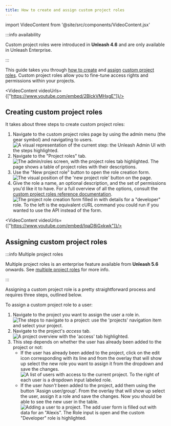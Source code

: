 ```yaml
---
title: How to create and assign custom project roles
---
```


import VideoContent from '@site/src/components/VideoContent.jsx'

:::info availability

Custom project roles were introduced in **Unleash 4.6** and are only available in Unleash Enterprise.

:::


This guide takes you through [how to create](#creating-custom-project-roles "how to create custom project roles") and [assign](#assigning-custom-project-roles "how to assign custom project roles") [custom project roles](../reference/rbac.md#custom-project-roles). Custom project roles allow you to fine-tune access rights and permissions within your projects.

<VideoContent videoUrls={["https://www.youtube.com/embed/2BlckVMHxgE"]}/>

## Creating custom project roles

It takes about three steps to create custom project roles:

1. Navigate to the custom project roles page by using the admin menu (the gear symbol) and navigating to users.
    ![A visual representation of the current step: the Unleash Admin UI with the steps highlighted.](/img/create-cpr-step-1.png)
2. Navigate to the "Project roles" tab.
    ![The admin/roles screen, with the project roles tab highlighted. The page shows a table of project roles with their descriptions.](/img/create-cpr-step-2.png)
3. Use the "New project role" button to open the role creation form.
    ![The visual position of the 'new project role' button on the page.](/img/create-cpr-step-3.png)
4. Give the role a name, an optional description, and the set of permissions you'd like it to have. For a full overview of all the options, consult the [custom project roles reference documentation](../reference/rbac.md#custom-project-roles).
    ![The project role creation form filled in with details for a "developer" role. To the left is the equivalent cURL command you could run if you wanted to use the API instead of the form.](/img/create-cpr-step-4.png)

<VideoContent videoUrls={["https://www.youtube.com/embed/IqaD8iGxkwk"]}/>

## Assigning custom project roles

:::info Multiple project roles

Multiple project roles is an enterprise feature available from **Unleash 5.6** onwards. See [multiple project roles](../reference/rbac.md#multiple-project-roles) for more info.

:::

Assigning a custom project role is a pretty straightforward process and requires three steps, outlined below.

To assign a custom project role to a user:
1. Navigate to the project you want to assign the user a role in.
    ![The steps to navigate to a project: use the 'projects' navigation item and select your project.](/img/assign-cpr-step-1.png)
2. Navigate to the project's _access_ tab.
    ![A project overview with the 'access' tab highlighted.](/img/assign-cpr-step-2.png)
3. This step depends on whether the user has already been added to the project or not:
    - If the user has already been added to the project, click on the edit icon corresponding with its line and from the overlay that will show up select the new role you want to assign it from the dropdown and save the changes.
        ![A list of users with access to the current project. To the right of each user is a dropdown input labeled role.](/img/assign-cpr-step-3a.png)
    - If the user _hasn't_ been added to the project, add them using the button 'Assign user/group'. From the overlay that will show up select the user, assign it a role and save the changes. Now you should be able to see the new user in the table.
        ![Adding a user to a project. The add user form is filled out with data for an "Alexis". The Role input is open and the custom "Developer" role is highlighted.](/img/assign-cpr-step-3b.png)
